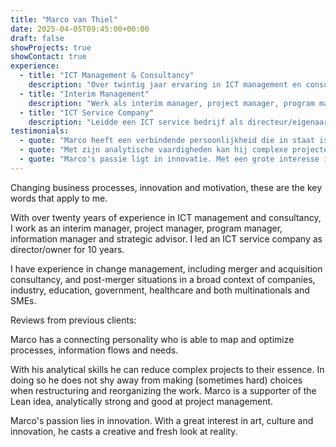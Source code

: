 ```yaml
---
title: "Marco van Thiel"
date: 2025-04-05T09:45:00+00:00
draft: false
showProjects: true
showContact: true
experience:
  - title: "ICT Management & Consultancy"
    description: "Over twintig jaar ervaring in ICT management en consultancy"
  - title: "Interim Management"
    description: "Werk als interim manager, project manager, program manager, information manager en strategisch adviseur"
  - title: "ICT Service Company"
    description: "Leidde een ICT service bedrijf als directeur/eigenaar voor 10 jaar"
testimonials:
  - quote: "Marco heeft een verbindende persoonlijkheid die in staat is om processen, informatiestromen en behoeften in kaart te brengen en te optimaliseren."
  - quote: "Met zijn analytische vaardigheden kan hij complexe projecten tot hun essentie terugbrengen. Daarbij schuwt hij niet om (soms moeilijke) keuzes te maken bij het herstructureren en reorganiseren van het werk. Marco is een voorstander van het Lean-idee, analytisch sterk en goed in projectmanagement."
  - quote: "Marco's passie ligt in innovatie. Met een grote interesse in kunst, cultuur en innovatie, werpt hij een creatieve en frisse blik op de werkelijkheid."
---
```


Changing business processes, innovation and motivation, these are the key words that apply to me.

With over twenty years of experience in ICT management and consultancy, I work as an interim manager, project manager, program manager, information manager and strategic advisor. I led an ICT service company as director/owner for 10 years.

I have experience in change management, including merger and acquisition consultancy, and post-merger situations in a broad context of companies, industry, education, government, healthcare and both multinationals and SMEs.

Reviews from previous clients:

Marco has a connecting personality who is able to map and optimize processes, information flows and needs.

With his analytical skills he can reduce complex projects to their essence. In doing so he does not shy away from making (sometimes hard) choices when restructuring and reorganizing the work. Marco is a supporter of the Lean idea, analytically strong and good at project management.

Marco's passion lies in innovation. With a great interest in art, culture and innovation, he casts a creative and fresh look at reality.
